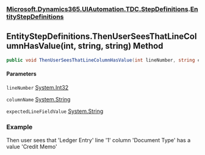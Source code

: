 ### [Microsoft.Dynamics365.UIAutomation.TDC.StepDefinitions](Microsoft.Dynamics365.UIAutomation.TDC.StepDefinitions.md 'Microsoft.Dynamics365.UIAutomation.TDC.StepDefinitions').[EntityStepDefinitions](EntityStepDefinitions.md 'Microsoft.Dynamics365.UIAutomation.TDC.StepDefinitions.EntityStepDefinitions')

## EntityStepDefinitions.ThenUserSeesThatLineColumnHasValue(int, string, string) Method

```csharp
public void ThenUserSeesThatLineColumnHasValue(int lineNumber, string columnName, string expectedLineFieldValue);
```
#### Parameters

<a name='Microsoft.Dynamics365.UIAutomation.TDC.StepDefinitions.EntityStepDefinitions.ThenUserSeesThatLineColumnHasValue(int,string,string).lineNumber'></a>

`lineNumber` [System.Int32](https://docs.microsoft.com/en-us/dotnet/api/System.Int32 'System.Int32')

<a name='Microsoft.Dynamics365.UIAutomation.TDC.StepDefinitions.EntityStepDefinitions.ThenUserSeesThatLineColumnHasValue(int,string,string).columnName'></a>

`columnName` [System.String](https://docs.microsoft.com/en-us/dotnet/api/System.String 'System.String')

<a name='Microsoft.Dynamics365.UIAutomation.TDC.StepDefinitions.EntityStepDefinitions.ThenUserSeesThatLineColumnHasValue(int,string,string).expectedLineFieldValue'></a>

`expectedLineFieldValue` [System.String](https://docs.microsoft.com/en-us/dotnet/api/System.String 'System.String')

### Example
Then user sees that 'Ledger Entry' line '1' column 'Document Type' has a value 'Credit Memo'
